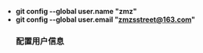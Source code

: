 - **git config --global user.name "zmz"**
- **git config --global user.email "zmzsstreet@163.com"**
  ### 配置用户信息
